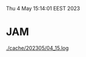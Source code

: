 Thu  4 May 15:14:01 EEST 2023
# JAM
<a href='./cache/202305/04_15.log'>./cache/202305/04_15.log</a>

